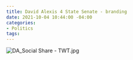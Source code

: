 ```yaml
---
title: David Alexis 4 State Senate - branding
date: 2021-10-04 10:44:00 -04:00
categories:
- Politics
tags:
---
```


![DA_Social Share - TWT.jpg](/uploads/DA_Social%20Share%20-%20TWT.jpg)